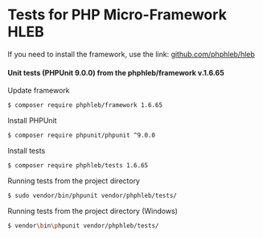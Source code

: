 Tests for PHP Micro-Framework HLEB
=====================

 If you need to install the framework, use the link: [github.com/phphleb/hleb](https://github.com/phphleb/hleb) 
 
 
 #### Unit tests (PHPUnit 9.0.0) from the phphleb/framework v.1.6.65

Update framework

```bash
$ composer require phphleb/framework 1.6.65
```

Install PHPUnit

```bash
$ composer require phpunit/phpunit ^9.0.0
```

Install tests

```bash
$ composer require phphleb/tests 1.6.65
```

Running tests from the project directory

```bash
$ sudo vendor/bin/phpunit vendor/phphleb/tests/
```

Running tests from the project directory (Windows)

```bash
$ vendor\bin\phpunit vendor/phphleb/tests/
```
